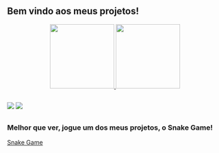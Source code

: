 ## Bem vindo aos meus projetos!
<div align="center">
  <a href="https://github.com/samuelhms">
  <img height="150em" src="https://github-readme-stats.vercel.app/api?username=samuelhms&show_icons=true&theme=swift&include_all_commits=true&count_private=true"/>
  <img height="150em" src="https://github-readme-stats.vercel.app/api/top-langs/?username=samuelhms&layout=compact&langs_count=10&theme=swift"/>
</div>
  
##
 
<div> 
  <a href = "mailto:samuelhenrique222@gmail.com"><img src="https://img.shields.io/badge/-Gmail-%23333?style=for-the-badge&logo=gmail&logoColor=white" target="_blank"></a>
  <a href="https://www.linkedin.com/in/samuelhmaciel" target="_blank"><img src="https://img.shields.io/badge/-LinkedIn-%230077B5?style=for-the-badge&logo=linkedin&logoColor=white" target="_blank"></a> 

 ##
 ### Melhor que ver, jogue um dos meus projetos, o Snake Game!
 [Snake Game](https://samuelhms.github.io/Snake-Game-JS/)
 
</div>
